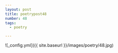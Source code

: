 ```yaml
---
layout: post
title: poetrypost48
number: 48
tags:
  - poetry

---
```




![_config.yml]({{ site.baseurl }}/images/poetry/48.jpg)

